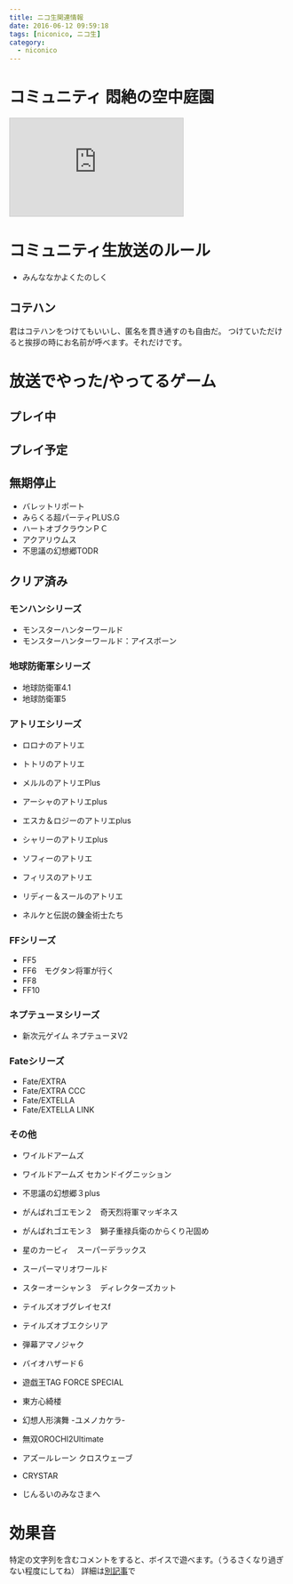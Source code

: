 ```yaml
---
title: ニコ生関連情報
date: 2016-06-12 09:59:18
tags: [niconico, ニコ生]
category:
  - niconico
---
```


# コミュニティ 悶絶の空中庭園

<iframe width="312" height="176" src="https://com.nicovideo.jp/thumb_community/co1860775" scrolling="no" style="border:solid 1px #CCC;" frameborder="0"><a href="https://com.nicovideo.jp/community/co1860775">【ニコニコ動画】悶絶の空中庭園</a></iframe>

<!-- more -->

# コミュニティ生放送のルール

* みんななかよくたのしく

## コテハン

君はコテハンをつけてもいいし、匿名を貫き通すのも自由だ。
つけていただけると挨拶の時にお名前が呼べます。それだけです。

# 放送でやった/やってるゲーム

## プレイ中

## プレイ予定

## 無期停止

* バレットリポート
* みらくる超パーティPLUS.G
* ハートオブクラウンＰＣ
* アクアリウムス
* 不思議の幻想郷TODR

## クリア済み

### モンハンシリーズ

* モンスターハンターワールド
* モンスターハンターワールド：アイスボーン

### 地球防衛軍シリーズ

* 地球防衛軍4.1
* 地球防衛軍5

### アトリエシリーズ

* ロロナのアトリエ
* トトリのアトリエ
* メルルのアトリエPlus
* アーシャのアトリエplus
* エスカ＆ロジーのアトリエplus
* シャリーのアトリエplus
* ソフィーのアトリエ
* フィリスのアトリエ
* リディー＆スールのアトリエ

* ネルケと伝説の錬金術士たち

### FFシリーズ

* FF5
* FF6　モグタン将軍が行く
* FF8
* FF10

### ネプテューヌシリーズ

* 新次元ゲイム ネプテューヌV2

### Fateシリーズ

* Fate/EXTRA
* Fate/EXTRA CCC
* Fate/EXTELLA
* Fate/EXTELLA LINK

### その他

* ワイルドアームズ
* ワイルドアームズ セカンドイグニッション
* 不思議の幻想郷３plus

* がんばれゴエモン２　奇天烈将軍マッギネス
* がんばれゴエモン３　獅子重禄兵衛のからくり卍固め

* 星のカービィ　スーパーデラックス
* スーパーマリオワールド
* スターオーシャン３　ディレクターズカット

* テイルズオブグレイセスf
* テイルズオブエクシリア
* 弾幕アマノジャク

* バイオハザード６
* 遊戯王TAG FORCE SPECIAL
* 東方心綺楼
* 幻想人形演舞 -ユメノカケラ-

* 無双OROCHI2Ultimate

* アズールレーン クロスウェーブ
* CRYSTAR
* じんるいのみなさまへ

# 効果音

特定の文字列を含むコメントをすると、ボイスで遊べます。（うるさくなり過ぎない程度にしてね）
詳細は[別記事](../nicolive-se/)で

